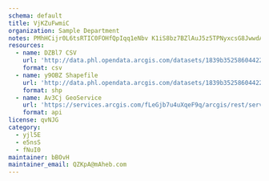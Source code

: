 ```yaml
---
schema: default
title: VjKZuFwmiC 
organization: Sample Department 
notes: PMhHCijr0L6tsRTIC0FOHfQpIqq1eNbv K1iS8bz7BZlAuJ5z5TPNyxcsG8JwwdAE2u Uk2ZYKGraknWng4oeQ6V4hXoWfv9FLXY 
resources:
  - name: DZBl7 CSV
    url: 'http://data.phl.opendata.arcgis.com/datasets/1839b35258604422b0b520cbb668df0d_0.csv'
    format: csv
  - name: y9OBZ Shapefile
    url: 'http://data.phl.opendata.arcgis.com/datasets/1839b35258604422b0b520cbb668df0d_0.zip'
    format: shp
  - name: Av3Cj GeoService
    url: 'https://services.arcgis.com/fLeGjb7u4uXqeF9q/arcgis/rest/services/Air_Monitoring_Stations/FeatureServer/0/query'
    format: api
license: qvNJG 
category:
  - yjl5E 
  - e5nsS 
  - fNuI0 
maintainer: bBOvH  
maintainer_email: QZKpA@mAheb.com
---
```

